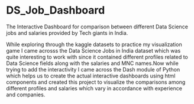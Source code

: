 # DS_Job_Dashboard
The Interactive Dashboard for comparison between different Data Science jobs and salaries provided by Tech giants in India.

While exploring through the kaggle datasets to practice my visualization game I came acrosss the Data Science Jobs in India dataset which was quite interesting to work with since it contained different profiles related to Data Science fields along with the salaries and MNC names.Now while trying to add the interactivity I came across the Dash module of Python which helps us to create the actual interactive dashboards using html components and created this project to visualize the comparisons among different profiles and salaries which vary in accordance with experience and companies.
